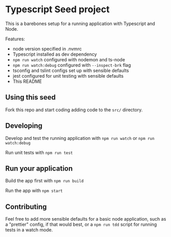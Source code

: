 # Typescript Seed project

This is a barebones setup for a running application with Typescript and Node.

Features:

- node version specified in .nvmrc
- Typescript installed as dev dependency
- `npm run watch` configured with nodemon and ts-node
- `npm run watch:debug` configured with `--inspect-brk` flag
- tsconfig and tslint configs set up with sensible defaults
- jest configured for unit testing with sensible defaults
- This README

## Using this seed

Fork this repo and start coding adding code to the `src/` directory.

## Developing

Develop and test the running application with `npm run watch` or `npm run watch:debug`

Run unit tests with `npm run test`

## Run your application

Build the app first with `npm run build`

Run the app with `npm start`

## Contributing

Feel free to add more sensible defaults for a basic node application, such as a "prettier" config, if that would
best, or a `npm run tdd` script for running tests in a watch mode.
